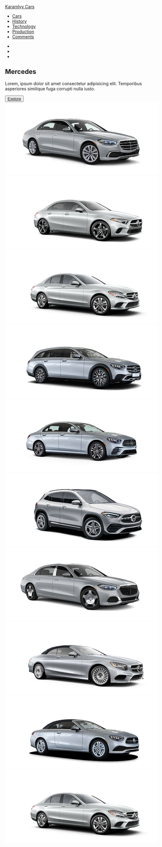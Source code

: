 <!DOCTYPE html>
<html lang="en">
<head>
    <meta charset="UTF-8">
    <meta http-equiv="X-UA-Compatible" content="IE=edge">
    <meta name="viewport" content="width=device-width, initial-scale=1.0">
    <title>Karamlyy Cars</title>
    <link rel="stylesheet" href="style.css">
    <link rel="stylesheet" href="https://pro.fontawesome.com/releases/v5.10.0/css/all.css">
    <link rel="stylesheet" href="https://cdnjs.cloudflare.com/ajax/libs/slick-carousel/1.8.1/slick.css">
    <link rel="stylesheet" href="https://cdnjs.cloudflare.com/ajax/libs/slick-carousel/1.8.1/slick-theme.min.css">
</head>
<body>    
<section class="header" style="background-image: url(background.jpg);" id="header">
    <div class="nav-bar">
        <div class="logo">
            <a href="#">Karamlyy Cars</a>
        </div>
        <div class="menu">
            <ul>
                <li><a href="#" class="active">Cars</a></li>
                <li><a href="#">History</a></li>
                <li><a href="#">Technology</a></li>
                <li><a href="#">Production</a></li>
                <li><a href="#">Comments</a></li>
            </ul>
        </div>
            <div class="social-media">
               <ul>
                <li><a href="https://www.facebook.com/karamlyy/" target="_blank"><i class="fab fa-facebook"></i></a></li>
                <li><a href="https://www.twitter.com/karamlyy" target="_blank"><i class="fab fa-twitter"></i></a></li>
                <li><a href="https://www.instagram.com/karamlyy/" target="_blank"><i class="fab fa-instagram"></i></a></li>
               </ul>
            </div>
        </div>
       <div class="hero">
            <div class="row">
                <div class="left-sec">
                    <div class="content">
                        <h2><span>Mercedes </span></h2>
                        <p>Lorem, ipsum dolor sit amet consectetur adipisicing elit. Temporibus asperiores similique fuga corrupti nulla iusto.</p>
                    </div>
                    <button class="discover-btn">
                        <a href="#">Explore</a><span><i class="fas fa-plus-circle"></i></span>
                    </button>
                </div>
                <div class="right-sec">
                 <div class="my-car">
                    <div><img src="2021-S500-SEDAN-AVP-DR.png" alt=""></div>
                    <div><img src="2021-A220-SEDAN-AVP-DR.png" alt=""></div>
                    <div><img src="2021-C300-SEDAN-AVP-DR.png" alt=""></div>
                    <div><img src="2021-E-WAGON-AVP-DR.png" alt=""></div>
                    <div><img src="2021-E350-SEDAN-AVP-DR.png" alt=""></div>
                    <div><img src="2021-GLA250-AMG-LINE-SUV-AVP-DR.png" alt=""></div>
                    <div><img src="2021-MAYBACH-SEDAN-AVP-DR.png" alt=""></div>
                    <div><img src="2021-S560-CABRIOLET-AVP-DR.png" alt=""></div>
                    <div><img src="2021-E450-CABRIOLET-AVP-DR.png" alt=""></div>
                    <div><img src="2021-C300-SEDAN-AVP-DR.png" alt=""></div>
                 </div>
              </div>
            </div>
        </div>
</section>
<script src="https://code.jquery.com/jquery-3.6.0.js"></script>
<script src="https://cdnjs.cloudflare.com/ajax/libs/slick-carousel/1.8.1/slick.js"></script>
<script src="script.js"></script>    
</body>
</html>
